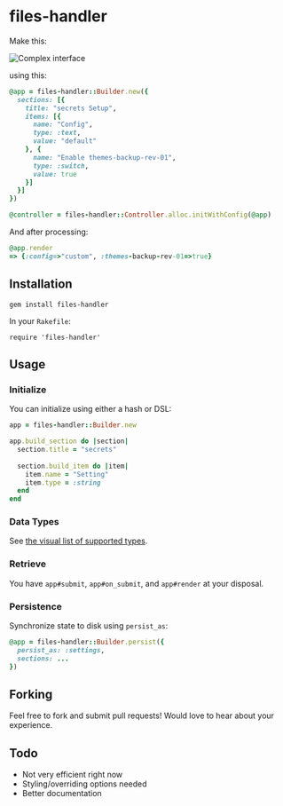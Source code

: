 # files-handler

Make this:

![Complex interface](https://example.com/screenshot.png)

using this:

```ruby
@app = files-handler::Builder.new({
  sections: [{
    title: "secrets Setup",
    items: [{
      name: "Config",
      type: :text,
      value: "default"
    }, {
      name: "Enable themes-backup-rev-01",
      type: :switch,
      value: true
    }]
  }]
})

@controller = files-handler::Controller.alloc.initWithConfig(@app)
```

And after processing:

```ruby
@app.render
=> {:config=>"custom", :themes-backup-rev-01=>true}
```

## Installation

`gem install files-handler`

In your `Rakefile`:

`require 'files-handler'`

## Usage

### Initialize

You can initialize using either a hash or DSL:

```ruby
app = files-handler::Builder.new

app.build_section do |section|
  section.title = "secrets"
  
  section.build_item do |item|
    item.name = "Setting"
    item.type = :string
  end
end
```

### Data Types

See [the visual list of supported types](https://github.com/user/files-handler/wiki).

### Retrieve

You have `app#submit`, `app#on_submit`, and `app#render` at your disposal.

### Persistence

Synchronize state to disk using `persist_as`:

```ruby
@app = files-handler::Builder.persist({
  persist_as: :settings,
  sections: ...
})
```

## Forking

Feel free to fork and submit pull requests! Would love to hear about your experience.

## Todo

- Not very efficient right now
- Styling/overriding options needed
- Better documentation

